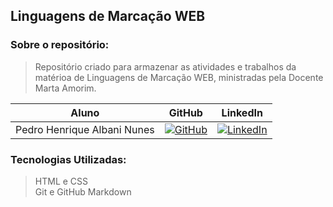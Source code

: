 
## Linguagens de Marcação WEB

### Sobre o repositório:
> Repositório criado para armazenar as atividades e trabalhos da matérioa de Linguagens de Marcação WEB, ministradas pela Docente Marta Amorim.

Aluno | GitHub | LinkedIn
:-----------------------:| :--------------: | :------------:
Pedro Henrique Albani Nunes | [![GitHub](https://img.shields.io/badge/github-black?style=for-the-badge&logo=github)](https://github.com/PedroAlbaniNunes) | [![LinkedIn](https://img.shields.io/badge/linkedin-blue?style=for-the-badge&logo=linkedin)](https://www.linkedin.com/in/pedro-henrique-albani-nunes-33a729270/)

### Tecnologias Utilizadas:
  >HTML e CSS  
  >Git e GitHub
  >Markdown
